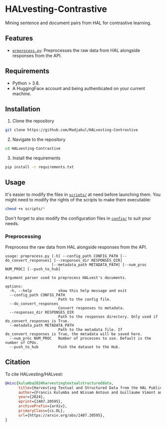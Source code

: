 # HALvesting-Contrastive

Mining sentence and document pairs from HAL for contrastive learning.

## Features

- [`preprocess.py`](preprocess.py): Preprocesses the raw data from HAL alongside responses from the API.

## Requirements

- Python > 3.8.
- A HuggingFace account and being authenticated on your current machine.

## Installation

1. Clone the repository

```bash
git clone https://github.com/Madjakul/HALvesting-Contrastive
```

2. Navigate to the repository

```bash
cd HALvesting-Contrastive
```

3. Install the requirements

```bash
pip install -r requirements.txt
```

## Usage

It's easier to modify the files in [`scripts/`](./scripts/) at need before launching them.
You might need to modify the rights of the scripts to make them executable:

```bash
chmod +x scripts/*
```

Don't forget to also modify the configuration files in [`config/`](./config/) to suit your needs.

### Preprocessing

Preprocess the raw data from HAL alongside responses from the API.

```
usage: preprocess.py [-h] --config_path CONFIG_PATH [--do_convert_responses] [--responses_dir RESPONSES_DIR]
                     [--metadata_path METADATA_PATH] [--num_proc NUM_PROC] [--push_to_hub]

Argument parser used to preprocess HALvest's documents.

options:
  -h, --help            show this help message and exit
  --config_path CONFIG_PATH
                        Path to the config file.
  --do_convert_responses
                        Convert responses to metadata.
  --responses_dir RESPONSES_DIR
                        Path to the responses directory. Only used if do_convert_responses is True.
  --metadata_path METADATA_PATH
                        Path to the metadata file. If do_convert_responses is True, the metadata will be saved here.
  --num_proc NUM_PROC   Number of processes to use. Default is the number of CPUs.
  --push_to_hub         Push the dataset to the Hub.
```

## Citation

To cite HALvesting/HALvest:

```bib
@misc{kulumba2024harvestingtextualstructureddata,
      title={Harvesting Textual and Structured Data from the HAL Publication Repository},
      author={Francis Kulumba and Wissam Antoun and Guillaume Vimont and Laurent Romary},
      year={2024},
      eprint={2407.20595},
      archivePrefix={arXiv},
      primaryClass={cs.DL},
      url={https://arxiv.org/abs/2407.20595},
}
```
